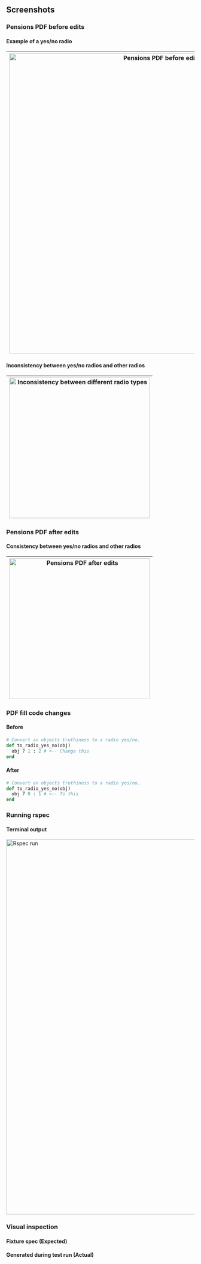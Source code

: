 ## Screenshots
### Pensions PDF before edits

#### Example of a yes/no radio
|<img width="800" alt="Pensions PDF before edits" src="https://github.com/user-attachments/assets/db187fdf-ce6e-4c8a-80ec-6b073e9d7319" />
|-

#### Inconsistency between yes/no radios and other radios
|<img width="375" alt="Inconsistency between different radio types" src="https://github.com/user-attachments/assets/b0ea9817-be75-49e0-9bc3-5c0c60633495" />
|-

### Pensions PDF after edits
#### Consistency between yes/no radios and other radios
|<img width="375" alt="Pensions PDF after edits" src="https://github.com/user-attachments/assets/cc00316c-9d8e-4e19-a0a4-4207706db92f" />
|-

### PDF fill code changes
#### Before
```ruby
# Convert an objects truthiness to a radio yes/no.
def to_radio_yes_no(obj)
  obj ? 1 : 2 # <-- Change this
end
```

#### After
```ruby
# Convert an objects truthiness to a radio yes/no.
def to_radio_yes_no(obj)
  obj ? 0 : 1 # <-- To this
end
```

### Running rspec
#### Terminal output
<img width="1000" alt="Rspec run" src="https://github.com/user-attachments/assets/13e5b1e6-a8b0-4199-b048-828f1b2ca5ca" />

### Visual inspection
#### Fixture spec (Expected)

#### Generated during test run (Actual)

